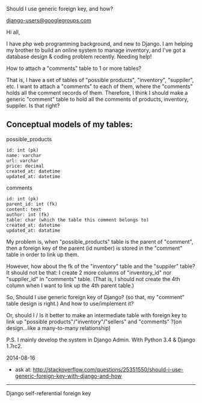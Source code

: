 Should I use generic foreign key, and how?

django-users@googlegroups.com

Hi all,

I have php web programming background, and new to Django. I am helping my brother to build an online system to manage inventory, and I've got a database design & coding problem recently. Needing help!

How to attach a "comments" table to 1 or more tables?

That is, I have a set of tables of "possible products", "inventory", "suppiler", etc. I want to attach a "comments" to each of them, where the "comments" holds all the comment records of them. Therefore, I think I should make a generic "comment" table to hold all the comments of products, inventory, suppiler. Is that right?

Conceptual models of my tables:
--

possible_products

	id: int (pk)
	name: varchar
	url: varchar
	price: decimal
	created_at: datetime
	updated_at: datetime


comments

	id: int (pk)
	parent_id: int (fk)
	content: text
	author: int (fk)
	table: char (which the table this comment belongs to)
	created_at: datetime
	updated_at: datatime


My problem is, when "possible_products" table is the parent of "comment", then a foreign key of the parent (id number) is stored in the "comment" table in order to link up them.

However, how about the fk of the "inventory" table and the "suppiler" table? It should not be that: I create 2 more columns of "inventory_id" nor "suppiler_id" in "comments" table. (That is, I should not create the 4th column when I want to link up the 4th parent table.)

So, Should I use generic foreign key of Django? (so that, my "comment" table design is right.) And how to use/implement it?

Or, should I / Is it better to make an intermediate table with foreign key to link up "possible products"/"inventory"/"sellers" and "comments" ?(on design...like a many-to-many relationship)

P.S. I mainly develop the system in Django Admin. With Python 3.4 & Django 1.7rc2.

2014-08-16
* ask at: http://stackoverflow.com/questions/25351550/should-i-use-generic-foreign-key-with-django-and-how
----
Django self-referential foreign key 